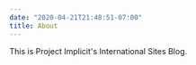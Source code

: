```yaml
---
date: "2020-04-21T21:48:51-07:00"
title: About
---
```


This is Project Implicit's International Sites Blog.
